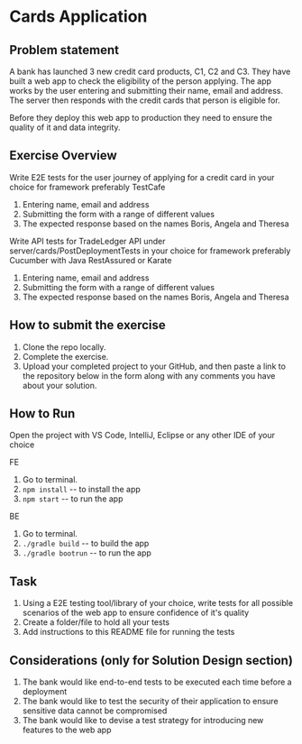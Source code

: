 # Cards Application

## Problem statement

A bank has launched 3 new credit card products, C1, C2 and C3. They have built a web app to check the eligibility of the person applying. The app works by the user entering and submitting their name, email and address. The server then responds with the credit cards that person is eligible for.

Before they deploy this web app to production they need to ensure the quality of it and data integrity.

## Exercise Overview

Write E2E tests for the user journey of applying for a credit card in your choice for framework preferably TestCafe

1. Entering name, email and address
2. Submitting the form with a range of different values
3. The expected response based on the names Boris, Angela and Theresa

Write API tests for TradeLedger API under server/cards/PostDeploymentTests in your choice for framework preferably Cucumber with Java RestAssured or Karate

1. Entering name, email and address
2. Submitting the form with a range of different values
3. The expected response based on the names Boris, Angela and Theresa

## How to submit the exercise

1. Clone the repo locally.
2. Complete the exercise.
3. Upload your completed project to your GitHub, and then paste a link to the repository below in the form along with any comments you have about your solution.

## How to Run

Open the project with VS Code, IntelliJ, Eclipse or any other IDE of your choice

FE

1. Go to terminal.
2. `npm install` -- to install the app
3. `npm start` -- to run the app

BE

1. Go to terminal.
2. `./gradle build` -- to build the app
3. `./gradle bootrun` -- to run the app

## Task

1. Using a E2E testing tool/library of your choice, write tests for all possible scenarios of the web app to ensure confidence of it's quality
2. Create a folder/file to hold all your tests
3. Add instructions to this README file for running the tests

## Considerations (only for Solution Design section)

1. The bank would like end-to-end tests to be executed each time before a deployment
2. The bank would like to test the security of their application to ensure sensitive data cannot be compromised
3. The bank would like to devise a test strategy for introducing new features to the web app
